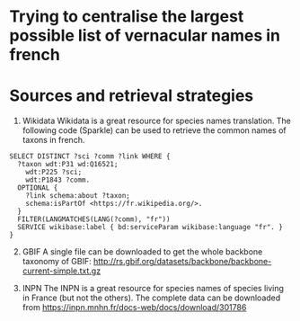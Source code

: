 # Trying to centralise the largest possible list of vernacular names in french

# Sources and retrieval strategies
1. Wikidata
Wikidata is a great resource for species names translation. The following code (Sparkle) can be used to retrieve the common names of taxons in french. 

```
SELECT DISTINCT ?sci ?comm ?link WHERE {
  ?taxon wdt:P31 wd:Q16521;
    wdt:P225 ?sci;
    wdt:P1843 ?comm.
  OPTIONAL {
    ?link schema:about ?taxon;
    schema:isPartOf <https://fr.wikipedia.org/>.
  }
  FILTER(LANGMATCHES(LANG(?comm), "fr"))
  SERVICE wikibase:label { bd:serviceParam wikibase:language "fr". }
} 
```
2. GBIF
A single file can be downloaded to get the whole backbone taxonomy of GBIF: 
http://rs.gbif.org/datasets/backbone/backbone-current-simple.txt.gz

3. INPN
The INPN is a great resource for species names of species living in France (but not the others). The complete data can be downloaded from https://inpn.mnhn.fr/docs-web/docs/download/301786



